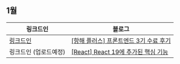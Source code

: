 ## 1월
|링크드인|블로그|
|-----|------|
|[링크드인](https://www.linkedin.com/posts/soyoon-jeong-16536b1a4_%ED%95%AD%ED%95%B4-%ED%94%8C%EB%9F%AC%EC%8A%A4-%ED%94%84%EB%A1%A0%ED%8A%B8%EC%97%94%EB%93%9C-3%EA%B8%B0-%EC%88%98%EB%A3%8C-%ED%9B%84%EA%B8%B0-activity-7283747592457351168-xi4i?utm_source=share&utm_medium=member_desktop)|[[항해 플러스] 프론트엔드 3기 수료 후기](https://soyoondaily.tistory.com/entry/%ED%95%AD%ED%95%B4-%ED%94%8C%EB%9F%AC%EC%8A%A4-%ED%94%84%EB%A1%A0%ED%8A%B8%EC%97%94%EB%93%9C-3%EA%B8%B0-%EC%88%98%EB%A3%8C-%ED%9B%84%EA%B8%B0)|
|링크드인 (업로드예정)|[[React] React 19에 추가된 핵심 기능](https://soyoondaily.tistory.com/entry/React-React-19%EC%97%90-%EC%B6%94%EA%B0%80%EB%90%9C-%ED%95%B5%EC%8B%AC-%EA%B8%B0%EB%8A%A5)|

